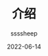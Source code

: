 ---
lang: zh-CN
title: 介绍
author: ssssheep
description: 介绍如何添加文档
date: '2022-06-14'
tags:
    - 入门
    - 教程
---